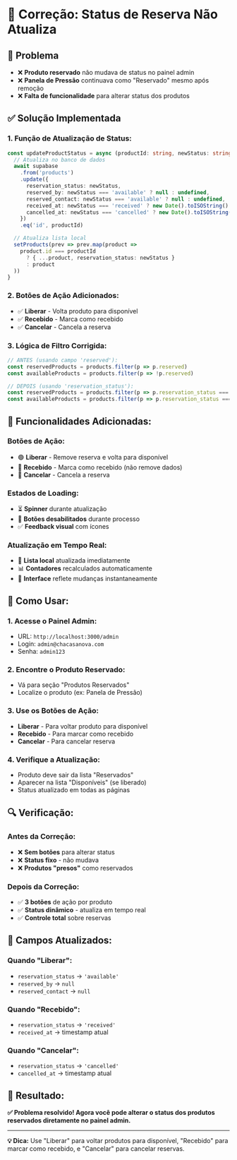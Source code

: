 # 🔧 Correção: Status de Reserva Não Atualiza

## 🚨 Problema
- ❌ **Produto reservado** não mudava de status no painel admin
- ❌ **Panela de Pressão** continuava como "Reservado" mesmo após remoção
- ❌ **Falta de funcionalidade** para alterar status dos produtos

## ✅ Solução Implementada

### **1. Função de Atualização de Status:**
```typescript
const updateProductStatus = async (productId: string, newStatus: string) => {
  // Atualiza no banco de dados
  await supabase
    .from('products')
    .update({ 
      reservation_status: newStatus,
      reserved_by: newStatus === 'available' ? null : undefined,
      reserved_contact: newStatus === 'available' ? null : undefined,
      received_at: newStatus === 'received' ? new Date().toISOString() : null,
      cancelled_at: newStatus === 'cancelled' ? new Date().toISOString() : null
    })
    .eq('id', productId)

  // Atualiza lista local
  setProducts(prev => prev.map(product => 
    product.id === productId 
      ? { ...product, reservation_status: newStatus }
      : product
  ))
}
```

### **2. Botões de Ação Adicionados:**
- ✅ **Liberar** - Volta produto para disponível
- ✅ **Recebido** - Marca como recebido
- ✅ **Cancelar** - Cancela a reserva

### **3. Lógica de Filtro Corrigida:**
```typescript
// ANTES (usando campo 'reserved'):
const reservedProducts = products.filter(p => p.reserved)
const availableProducts = products.filter(p => !p.reserved)

// DEPOIS (usando 'reservation_status'):
const reservedProducts = products.filter(p => p.reservation_status === 'reserved')
const availableProducts = products.filter(p => p.reservation_status === 'available')
```

## 🎯 **Funcionalidades Adicionadas:**

### **Botões de Ação:**
- 🟢 **Liberar** - Remove reserva e volta para disponível
- 🔵 **Recebido** - Marca como recebido (não remove dados)
- 🔴 **Cancelar** - Cancela a reserva

### **Estados de Loading:**
- ⏳ **Spinner** durante atualização
- 🚫 **Botões desabilitados** durante processo
- ✅ **Feedback visual** com ícones

### **Atualização em Tempo Real:**
- 🔄 **Lista local** atualizada imediatamente
- 📊 **Contadores** recalculados automaticamente
- 🎯 **Interface** reflete mudanças instantaneamente

## 🚀 **Como Usar:**

### **1. Acesse o Painel Admin:**
- URL: `http://localhost:3000/admin`
- Login: `admin@chacasanova.com`
- Senha: `admin123`

### **2. Encontre o Produto Reservado:**
- Vá para seção "Produtos Reservados"
- Localize o produto (ex: Panela de Pressão)

### **3. Use os Botões de Ação:**
- **Liberar** - Para voltar produto para disponível
- **Recebido** - Para marcar como recebido
- **Cancelar** - Para cancelar reserva

### **4. Verifique a Atualização:**
- Produto deve sair da lista "Reservados"
- Aparecer na lista "Disponíveis" (se liberado)
- Status atualizado em todas as páginas

## 🔍 **Verificação:**

### **Antes da Correção:**
- ❌ **Sem botões** para alterar status
- ❌ **Status fixo** - não mudava
- ❌ **Produtos "presos"** como reservados

### **Depois da Correção:**
- ✅ **3 botões** de ação por produto
- ✅ **Status dinâmico** - atualiza em tempo real
- ✅ **Controle total** sobre reservas

## 📝 **Campos Atualizados:**

### **Quando "Liberar":**
- `reservation_status` → `'available'`
- `reserved_by` → `null`
- `reserved_contact` → `null`

### **Quando "Recebido":**
- `reservation_status` → `'received'`
- `received_at` → timestamp atual

### **Quando "Cancelar":**
- `reservation_status` → `'cancelled'`
- `cancelled_at` → timestamp atual

## 🎉 **Resultado:**
**✅ Problema resolvido! Agora você pode alterar o status dos produtos reservados diretamente no painel admin.**

---
**💡 Dica:** Use "Liberar" para voltar produtos para disponível, "Recebido" para marcar como recebido, e "Cancelar" para cancelar reservas.
